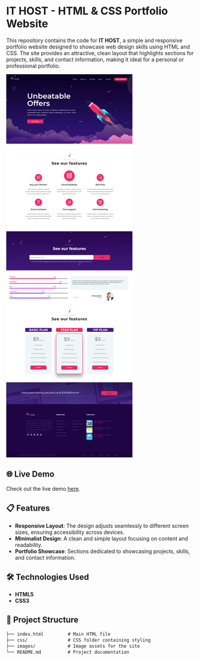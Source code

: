 # IT HOST - HTML & CSS Portfolio Website

This repository contains the code for **IT HOST**, a simple and responsive portfolio website designed to showcase web design skills using HTML and CSS. The site provides an attractive, clean layout that highlights sections for projects, skills, and contact information, making it ideal for a personal or professional portfolio.

![Portfolio Screenshot](webimg.png) <!-- Replace with an actual screenshot link if available -->

## 🌐 Live Demo

Check out the live demo [here](https://abdo-fullstack-projects-2023.github.io/abdo-site2-html-css/).

## 📋 Features

- **Responsive Layout**: The design adjusts seamlessly to different screen sizes, ensuring accessibility across devices.
- **Minimalist Design**: A clean and simple layout focusing on content and readability.
- **Portfolio Showcase**: Sections dedicated to showcasing projects, skills, and contact information.

## 🛠️ Technologies Used

- **HTML5**
- **CSS3**

## 📂 Project Structure

```plaintext
├── index.html         # Main HTML file
├── css/               # CSS folder containing styling
├── images/            # Image assets for the site
└── README.md          # Project documentation
